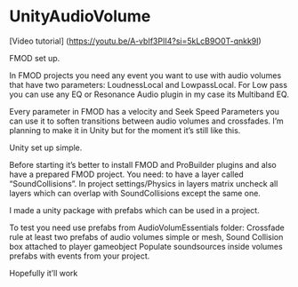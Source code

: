 # UnityAudioVolume

[Video tutorial] (https://youtu.be/A-vbIf3PII4?si=5kLcB9O0T-qnkk9I)


FMOD set up.

In FMOD projects you need any event you want to use with audio volumes that have two parameters: LoudnessLocal and LowpassLocal. 
For Low pass you can use any EQ or Resonance Audio plugin in my case its Multiband EQ.

Every parameter in FMOD has a velocity and Seek Speed Parameters you can use it to soften transitions between audio volumes and crossfades. I’m planning to make it in Unity but for the moment it’s still like this. 

Unity set up simple.

Before starting it’s better to install FMOD and ProBuilder plugins and also have a prepared FMOD project. 
You need:
to have a layer called “SoundCollisions”. 
In project settings/Physics in layers matrix uncheck all layers which can overlap with SoundCollisions except the same one. 

I made a unity package with prefabs which can be used in a project. 

To test you need use prefabs from AudioVolumEssentials folder:
Crossfade rule
at least two prefabs of audio volumes simple or mesh, 
Sound Collision box attached to player gameobject
Populate soundsources inside volumes prefabs with events from your project. 

Hopefully it’ll work 
